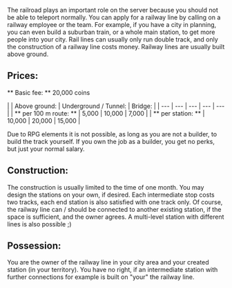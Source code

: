 The railroad plays an important role on the server because you should not be able to teleport normally. You can apply for a railway line by calling on a railway employee or the team. For example, if you have a city in planning, you can even build a suburban train, or a whole main station, to get more people into your city. Rail lines can usually only run double track, and only the construction of a railway line costs money. Railway lines are usually built above ground.

## Prices:

** Basic fee: ** 20,000 coins

| | Above ground: | Underground / Tunnel: | Bridge: |
| --- | --- | --- | --- | --- |
| ** per 100 m route: ** | 5,000 | 10,000 | 7,000 |
| ** per station: ** | 10,000 | 20,000 | 15,000 |

Due to RPG elements it is not possible, as long as you are not a builder, to build the track yourself. If you own the job as a builder, you get no perks, but just your normal salary.

## Construction:
The construction is usually limited to the time of one month. You may design the stations on your own, if desired. Each intermediate stop costs two tracks, each end station is also satisfied with one track only. Of course, the railway line can / should be connected to another existing station, if the space is sufficient, and the owner agrees. A multi-level station with different lines is also possible ;)

## Possession:
You are the owner of the railway line in your city area and your created station (in your territory). You have no right, if an intermediate station with further connections for example is built on "your" the railway line.
